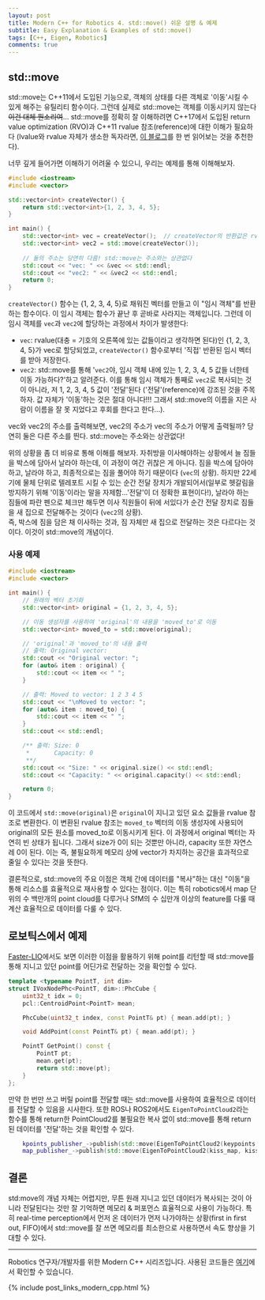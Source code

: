 ```yaml
---
layout: post
title: Modern C++ for Robotics 4. std::move() 쉬운 설명 & 예제
subtitle: Easy Explanation & Examples of std::move()
tags: [C++, Eigen, Robotics]
comments: true
---
```


## std::move

std::move는 C++11에서 도입된 기능으로, 객체의 상태를 다른 객체로 '이동'시킬 수 있게 해주는 유틸리티 함수이다.
그런데 실제로 std::move는 객체를 이동시키지 않는다 ~~이건 대체 뭔소리여~~...
std::move를 정확히 잘 이해하려면 C++17에서 도입된 return value optimization (RVO)과 C++11 rvalue 참조(reference)에 대한 이해가 필요하다 (lvalue와 rvalue 자체가 생소한 독자라면, [이 블로그](https://nanze.tistory.com/entry/Cpp-Lvalue-%EC%A2%8C%EC%B8%A1%EA%B0%92-Rvalue-%EC%9A%B0%EC%B8%A1%EA%B0%92-Rvalue-reference-%EC%9A%B0%EC%B8%A1%EA%B0%92-%EC%B0%B8%EC%A1%B0%EC%9E%90)를 한 번 읽어보는 것을 추천한다).

너무 깊게 들어가면 이해하기 어려울 수 있으니, 우리는 예제를 통해 이해해보자.

```cpp
#include <iostream>
#include <vector>

std::vector<int> createVector() {
    return std::vector<int>{1, 2, 3, 4, 5};
}

int main() {
    std::vector<int> vec = createVector();  // createVector의 반환값은 rvalue
    std::vector<int> vec2 = std::move(createVector());
    
    // 둘의 주소는 당연히 다름! std::move는 주소와는 상관없다
    std::cout << "vec: " << &vec << std::endl;
    std::cout << "vec2: " << &vec2 << std::endl;
    return 0;
}
```

`createVector()` 함수는 {1, 2, 3, 4, 5}로 채워진 벡터를 만들고 이 "임시 객체"를 반환하는 함수이다. 이 임시 객체는 함수가 끝난 후 곧바로 사라지는 객체입니다.
그런데 이 임시 객체를 `vec`과 `vec2`에 할당하는 과정에서 차이가 발생한다:

* `vec`: rvalue(대충 = 기호의 오른쪽에 있는 값들이라고 생각하면 된다)인 {1, 2, 3, 4, 5}가 vec로 할당되었고,  `createVector()` 함수로부터 '직접' 반환된 임시 벡터를 받아 저장한다.
* `vec2`: std::move를 통해 '`vec2`야, 임시 객체 내에 있는 1, 2, 3, 4, 5 값들 너한테 이동 가능하다?'하고 알려준다. 이를 통해 임시 객체가 통째로 `vec2`로 복사되는 것이 아니라, 저 1, 2, 3, 4, 5 값이 '전달'된다 ('전달'(reference)에 강조된 것을 주목하자. 값 자체가 '이동'하는 것은 절대 아니다!!! 그래서 std::move의 이름을 지은 사람이 이름을 잘 못 지었다고 후회를 한다고 한다...).  

vec와 vec2의 주소를 출력해보면, vec2의 주소가 vec의 주소가 어떻게 출력될까? 당연히 둘은 다른 주소를 띈다. std::move는 주소와는 상관없다!

위의 상황을 좀 더 비유로 통해 이해를 해보자. 자취방을 이사해야하는 상황에서 늘 짐들을 박스에 담아서 날라야 하는데, 이 과정이 여간 귀찮은 게 아니다.
짐을 박스에 담아야 하고, 날라야 하고, 최종적으로는 짐을 풀어야 하기 때문이다 (`vec`의 상황).
하지만 22세기에 물체 단위로 텔레포트 시킬 수 있는 순간 전달 장치가 개발되어서(일부로 헷갈림을 방지하기 위해 '이동'이라는 말을 자제함...'전달'이 더 정확한 표현이다!), 
날라야 하는 짐들에 파란 펜으로 체크만 해두면 이사 직원들이 뒤에 서있다가 순간 전달 장치로 짐들을 새 집으로 전달해주는 것이다 (`vec2`의 상황).  
즉, 박스에 짐을 담은 채 이사하는 것과, 짐 자체만 새 집으로 전달하는 것은 다르다는 것이다. 이것이 std::move의 개념이다.

### 사용 예제

```cpp
#include <iostream>
#include <vector>

int main() {
    // 원래의 벡터 초기화
    std::vector<int> original = {1, 2, 3, 4, 5};

    // 이동 생성자를 사용하여 'original'의 내용을 'moved_to'로 이동
    std::vector<int> moved_to = std::move(original);

    // 'original'과 'moved_to'의 내용 출력
    // 출력: Original vector:
    std::cout << "Original vector: ";
    for (auto& item : original) {
        std::cout << item << " ";
    }

    // 출력: Moved to vector: 1 2 3 4 5
    std::cout << "\nMoved to vector: ";
    for (auto& item : moved_to) {
        std::cout << item << " ";
    }
    std::cout << std::endl;

    /** 출력: Size: 0
     *       Capacity: 0
     **/
    std::cout << "Size: " << original.size() << std::endl;
    std::cout << "Capacity: " << original.capacity() << std::endl;

    return 0;
}
```

이 코드에서 `std::move(original)`은 `original`이 지니고 있던 요소 값들을 rvalue 참조로 변환한다. 
이 변환된 rvalue 참조는 `moved_to` 벡터의 이동 생성자에 사용되어 original의 모든 원소를 moved_to로 이동시키게 된다. 
이 과정에서 original 벡터는 자연히 빈 상태가 됩니다. 그래서 size가 0이 되는 것뿐만 아니라, capacity 또한 자연스레 0이 된다.
이는 즉, 불필요하게 메모리 상에 vector가 차지하는 공간을 효과적으로 줄일 수 있다는 것을 뜻한다.

결론적으로, std::move의 주요 이점은 객체 간에 데이터를 "복사"하는 대신 "이동"을 통해 리소스를 효율적으로 재사용할 수 있다는 점이다.
이는 특히 robotics에서 map 단위의 수 백만개의 point cloud를 다루거나 SfM의 수 십만개 이상의 feature를 다룰 때 계산 효율적으로 데이터를 다룰 수 있다.

## 로보틱스에서 예제

[Faster-LIO](https://github.com/gaoxiang12/faster-lio/blob/6f6f1d6ea97071902a82c138f3359d4711873e2b/include/ivox3d/ivox3d_node.hpp#L223C1-L237C3)에서도 보면 이러한 이점을 활용하기 위해 point를 리턴할 때 std::move를 통해 지니고 있던 point를 어딘가로 전달하는 것을 확인할 수 있다.

```cpp
template <typename PointT, int dim>
struct IVoxNodePhc<PointT, dim>::PhcCube {
    uint32_t idx = 0;
    pcl::CentroidPoint<PointT> mean;

    PhcCube(uint32_t index, const PointT& pt) { mean.add(pt); }

    void AddPoint(const PointT& pt) { mean.add(pt); }

    PointT GetPoint() const {
        PointT pt;
        mean.get(pt);
        return std::move(pt);
    }
};
```

만약 한 번만 쓰고 버릴 point를 전달할 때는 std::move를 사용하여 효율적으로 데이터를 전달할 수 있음을 시사한다.
또한 ROS나 ROS2에서도 `EigenToPointCloud2`라는 함수를 통해 return한 PointCloud2를 불필요한 복사 없이 std::move를 통해 return된 데이터를 '전달'하는 것을 확인할 수 있다.

```cpp
    kpoints_publisher_->publish(std::move(EigenToPointCloud2(keypoints, header)));
    map_publisher_->publish(std::move(EigenToPointCloud2(kiss_map, kiss_pose, header)));
```

## 결론 

std:move의 개념 자체는 어렵지만, 무튼 원래 지니고 있던 데이터가 복사되는 것이 아니라 전달된다는 것만 잘 기억하면 메모리 & 퍼포먼스 효율적으로 사용이 가능하다.
특히 real-time perception에서 먼저 온 데이터가 먼저 나가야하는 상황(first in first out, FIFO)에서 std::move를 잘 쓰면 메모리를 최소한으로 사용하면서 속도 향상을 기대할 수 있다.

---

Robotics 연구자/개발자를 위한 Modern C++ 시리즈입니다.
사용된 코드들은 [여기](https://github.com/LimHyungTae/moderncpp_study)에서 확인할 수 있습니다.

{% include post_links_modern_cpp.html %}
